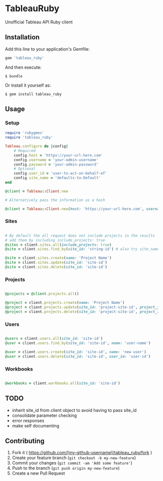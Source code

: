 # TableauRuby

Unofficial Tableau API Ruby client

## Installation

Add this line to your application's Gemfile:

```ruby
gem 'tableau_ruby'
```

And then execute:

    $ bundle

Or install it yourself as:

    $ gem install tableau_ruby

## Usage

### Setup

``` ruby
require 'rubygmes'
require 'tableau_ruby'

Tableau.configure do |config|
	# Required
	config.host = 'https://your-url-here.com'
	config.username = 'your-admin-username'
	config.password = 'your-admin-password'
	# Optional
	config.user_id = 'user-to-act-on-behalf-of'
	config.site_name = 'defaults-to-Default'
end

@client = Tableau::Client.new

# Alternatively pass the information as a hash

@client = Tableau::Client.new(host: 'https://your-url-here.com', username: 'your-admin-password', password: 'your-admin-password')

```

### Sites
``` ruby

# By default the all request does not include projects in the results
# add them by including include_projects: true
@sites = client.sites.all(include_projects: true)
@site = client.sites.find_by(site_id: 'string-id') # also try site_name and site_url

@site = client.sites.create(name: 'Project Name')
@site = client.sites.update(site_id: 'site-id')
@site = client.sites.delete(site_id: 'site-id')

```

### Projects
``` ruby

@projects = @client.projects.all()

@project = client.projects.create(name: 'Project Name')
@project = client.projects.update(site_id: 'project-site-id', project_id: 'project-id')
@project = client.projects.delete(site_id: 'project-site-id', project_id: 'project-id')

```

### Users
``` ruby

@users = client.users.all(site_id: 'site-id')
@user = client.users.find_by(site_id: 'site-id', name: 'user-name')

@user = client.users.create(site_id: 'site-id', name: 'new user')
@user = client.users.delete(site_id: 'site-id', user_id: 'user-id')
```

### Workbooks
``` ruby

@workbooks = client.workbooks.all(site_id: 'site-id')

```

## TODO
* inherit site_id from client object to avoid having to pass site_id
* consolidate parameter checking
* error responses
* make self documenting

## Contributing

1. Fork it ( https://github.com/[my-github-username]/tableau_ruby/fork )
2. Create your feature branch (`git checkout -b my-new-feature`)
3. Commit your changes (`git commit -am 'Add some feature'`)
4. Push to the branch (`git push origin my-new-feature`)
5. Create a new Pull Request
